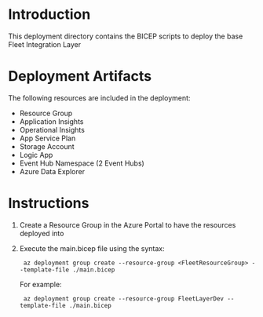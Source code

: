 # Introduction 
This deployment directory contains the BICEP scripts to deploy the base Fleet Integration Layer

# Deployment Artifacts

The following resources are included in the deployment:

- Resource Group
- Application Insights
- Operational Insights
- App Service Plan
- Storage Account
- Logic App
- Event Hub Namespace (2 Event Hubs)
- Azure Data Explorer



# Instructions

1. Create a Resource Group in the Azure Portal to have the resources deployed into  

2. Execute the main.bicep file using the syntax:

        az deployment group create --resource-group <FleetResourceGroup> --template-file ./main.bicep 

    For example:

        az deployment group create --resource-group FleetLayerDev --template-file ./main.bicep 

